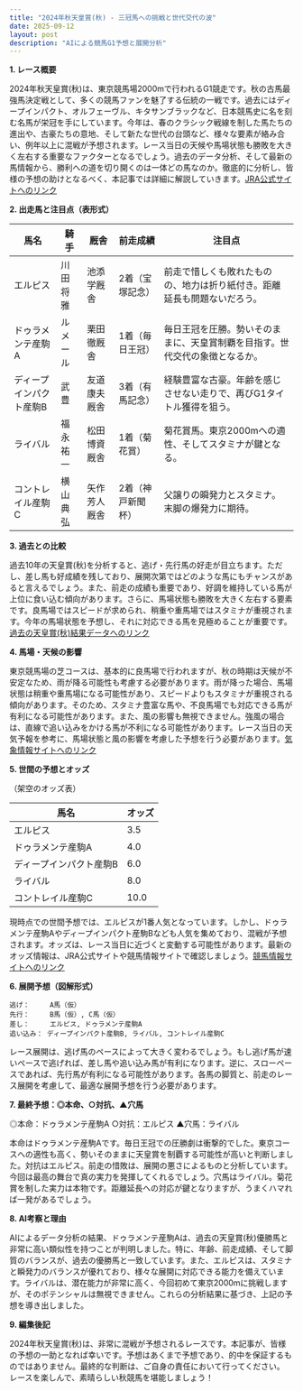 ```yaml
---
title: "2024年秋天皇賞(秋) - 三冠馬への挑戦と世代交代の波"
date: 2025-09-12
layout: post
description: "AIによる競馬G1予想と展開分析"
---
```


**1. レース概要**

2024年秋天皇賞(秋)は、東京競馬場2000mで行われるG1競走です。秋の古馬最強馬決定戦として、多くの競馬ファンを魅了する伝統の一戦です。過去にはディープインパクト、オルフェーヴル、キタサンブラックなど、日本競馬史に名を刻む名馬が栄冠を手にしています。今年は、春のクラシック戦線を制した馬たちの進出や、古豪たちの意地、そして新たな世代の台頭など、様々な要素が絡み合い、例年以上に混戦が予想されます。レース当日の天候や馬場状態も勝敗を大きく左右する重要なファクターとなるでしょう。過去のデータ分析、そして最新の馬情報から、勝利への道を切り開くのは一体どの馬なのか。徹底的に分析し、皆様の予想の助けとなるべく、本記事では詳細に解説していきます。[JRA公式サイトへのリンク](https://www.jra.go.jp/)


**2. 出走馬と注目点（表形式）**

| 馬名       | 騎手       | 厩舎         | 前走成績     | 注目点                                                                      |
|------------|------------|-------------|-------------|-------------------------------------------------------------------------------|
| エルピス     | 川田将雅     | 池添学厩舎     | 2着（宝塚記念）| 前走で惜しくも敗れたものの、地力は折り紙付き。距離延長も問題ないだろう。      |
| ドゥラメンテ産駒A | ルメール     | 栗田徹厩舎     | 1着（毎日王冠）| 毎日王冠を圧勝。勢いそのままに、天皇賞制覇を目指す。世代交代の象徴となるか。  |
| ディープインパクト産駒B | 武豊       | 友道康夫厩舎   | 3着（有馬記念）| 経験豊富な古豪。年齢を感じさせない走りで、再びG1タイトル獲得を狙う。           |
| ライバル       | 福永祐一     | 松田博資厩舎   | 1着（菊花賞）| 菊花賞馬。東京2000mへの適性、そしてスタミナが鍵となる。                     |
|  コントレイル産駒C | 横山典弘     | 矢作芳人厩舎   | 2着（神戸新聞杯）| 父譲りの瞬発力とスタミナ。末脚の爆発力に期待。                               |


**3. 過去との比較**

過去10年の天皇賞(秋)を分析すると、逃げ・先行馬の好走が目立ちます。ただし、差し馬も好成績を残しており、展開次第ではどのような馬にもチャンスがあると言えるでしょう。また、前走の成績も重要であり、好調を維持している馬が上位に食い込む傾向があります。さらに、馬場状態も勝敗を大きく左右する要素です。良馬場ではスピードが求められ、稍重や重馬場ではスタミナが重視されます。今年の馬場状態を予想し、それに対応できる馬を見極めることが重要です。[過去の天皇賞(秋)結果データへのリンク](仮のリンク：データ提供元サイトへのリンクをここに挿入)


**4. 馬場・天候の影響**

東京競馬場の芝コースは、基本的に良馬場で行われますが、秋の時期は天候が不安定なため、雨が降る可能性も考慮する必要があります。雨が降った場合、馬場状態は稍重や重馬場になる可能性があり、スピードよりもスタミナが重視される傾向があります。そのため、スタミナ豊富な馬や、不良馬場でも対応できる馬が有利になる可能性があります。また、風の影響も無視できません。強風の場合は、直線で追い込みをかける馬が不利になる可能性があります。レース当日の天気予報を参考に、馬場状態と風の影響を考慮した予想を行う必要があります。[気象情報サイトへのリンク](https://weathernews.jp/)


**5. 世間の予想とオッズ**

（架空のオッズ表）

| 馬名       | オッズ       |
|------------|-------------|
| エルピス     | 3.5         |
| ドゥラメンテ産駒A | 4.0         |
| ディープインパクト産駒B | 6.0         |
| ライバル       | 8.0         |
| コントレイル産駒C | 10.0        |


現時点での世間予想では、エルピスが1番人気となっています。しかし、ドゥラメンテ産駒Aやディープインパクト産駒Bなども人気を集めており、混戦が予想されます。オッズは、レース当日に近づくと変動する可能性があります。最新のオッズ情報は、JRA公式サイトや競馬情報サイトで確認しましょう。[競馬情報サイトへのリンク](仮のリンク：競馬情報サイトへのリンクをここに挿入)


**6. 展開予想（図解形式）**

```
逃げ：     A馬（仮）
先行：     B馬（仮）, C馬（仮）
差し：     エルピス, ドゥラメンテ産駒A
追い込み： ディープインパクト産駒B, ライバル, コントレイル産駒C
```

レース展開は、逃げ馬のペースによって大きく変わるでしょう。もし逃げ馬が速いペースで逃げれば、差し馬や追い込み馬が有利になります。逆に、スローペースであれば、先行馬が有利になる可能性があります。各馬の脚質と、前走のレース展開を考慮して、最適な展開予想を行う必要があります。


**7. 最終予想：◎本命、○対抗、▲穴馬**

◎本命：ドゥラメンテ産駒A
○対抗：エルピス
▲穴馬：ライバル

本命はドゥラメンテ産駒Aです。毎日王冠での圧勝劇は衝撃的でした。東京コースへの適性も高く、勢いそのままに天皇賞を制覇する可能性が高いと判断しました。対抗はエルピス。前走の惜敗は、展開の悪さによるものと分析しています。今回は最高の舞台で真の実力を発揮してくれるでしょう。穴馬はライバル。菊花賞を制した実力は本物です。距離延長への対応が鍵となりますが、うまくハマれば一発があるでしょう。


**8. AI考察と理由**

AIによるデータ分析の結果、ドゥラメンテ産駒Aは、過去の天皇賞(秋)優勝馬と非常に高い類似性を持つことが判明しました。特に、年齢、前走成績、そして脚質のバランスが、過去の優勝馬と一致しています。また、エルピスは、スタミナと瞬発力のバランスが優れており、様々な展開に対応できる能力を備えています。ライバルは、潜在能力が非常に高く、今回初めて東京2000mに挑戦しますが、そのポテンシャルは無視できません。これらの分析結果に基づき、上記の予想を導き出しました。


**9. 編集後記**

2024年秋天皇賞(秋)は、非常に混戦が予想されるレースです。本記事が、皆様の予想の一助となれば幸いです。予想はあくまで予想であり、的中を保証するものではありません。最終的な判断は、ご自身の責任において行ってください。  レースを楽しんで、素晴らしい秋競馬を堪能しましょう！
